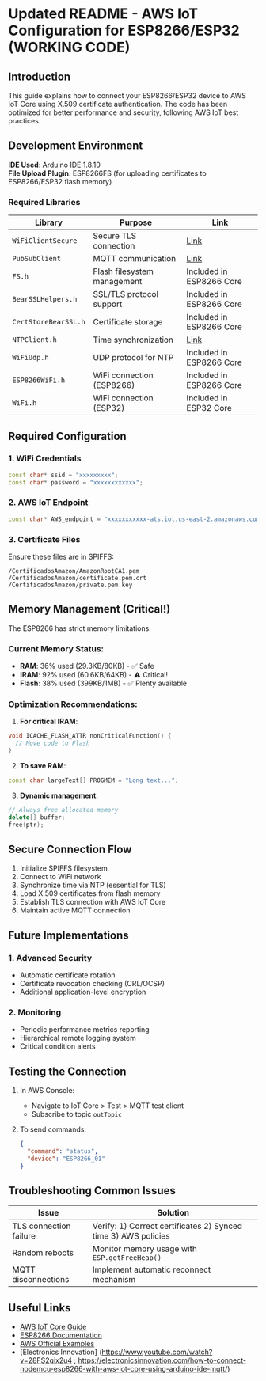 # Updated README - AWS IoT Configuration for ESP8266/ESP32 (WORKING CODE)

## Introduction
This guide explains how to connect your ESP8266/ESP32 device to AWS IoT Core using X.509 certificate authentication. The code has been optimized for better performance and security, following AWS IoT best practices.

## Development Environment
**IDE Used**: Arduino IDE 1.8.10  
**File Upload Plugin**: ESP8266FS (for uploading certificates to ESP8266/ESP32 flash memory)  

### Required Libraries
| Library | Purpose | Link |
|---------|---------|------|
| `WiFiClientSecure` | Secure TLS connection | [Link](https://github.com/esp8266/Arduino) |
| `PubSubClient` | MQTT communication | [Link](https://github.com/knolleary/pubsubclient) |
| `FS.h` | Flash filesystem management | Included in ESP8266 Core |
| `BearSSLHelpers.h` | SSL/TLS protocol support | Included in ESP8266 Core |
| `CertStoreBearSSL.h` | Certificate storage | Included in ESP8266 Core |
| `NTPClient.h` | Time synchronization | [Link](https://github.com/arduino-libraries/NTPClient) |
| `WiFiUdp.h` | UDP protocol for NTP | Included in ESP8266 Core |
| `ESP8266WiFi.h` | WiFi connection (ESP8266) | Included in ESP8266 Core |
| `WiFi.h` | WiFi connection (ESP32) | Included in ESP32 Core |

## Required Configuration

### 1. WiFi Credentials
```cpp
const char* ssid = "xxxxxxxxx";
const char* password = "xxxxxxxxxxxx";
```

### 2. AWS IoT Endpoint
```cpp
const char* AWS_endpoint = "xxxxxxxxxxx-ats.iot.us-east-2.amazonaws.com";
```

### 3. Certificate Files
Ensure these files are in SPIFFS:
```
/CertificadosAmazon/AmazonRootCA1.pem
/CertificadosAmazon/certificate.pem.crt 
/CertificadosAmazon/private.pem.key
```

## Memory Management (Critical!)
The ESP8266 has strict memory limitations:

### Current Memory Status:
- **RAM**: 36% used (29.3KB/80KB) - ✅ Safe
- **IRAM**: 92% used (60.6KB/64KB) - ⚠️ Critical!
- **Flash**: 38% used (399KB/1MB) - ✅ Plenty available

### Optimization Recommendations:
1. **For critical IRAM**:
```cpp
void ICACHE_FLASH_ATTR nonCriticalFunction() {
  // Move code to Flash
}
```

2. **To save RAM**:
```cpp
const char largeText[] PROGMEM = "Long text...";
```

3. **Dynamic management**:
```cpp
// Always free allocated memory
delete[] buffer; 
free(ptr);
```

## Secure Connection Flow
1. Initialize SPIFFS filesystem
2. Connect to WiFi network
3. Synchronize time via NTP (essential for TLS)
4. Load X.509 certificates from flash memory
5. Establish TLS connection with AWS IoT Core
6. Maintain active MQTT connection

## Future Implementations
### 1. Advanced Security
- Automatic certificate rotation
- Certificate revocation checking (CRL/OCSP)
- Additional application-level encryption

### 2. Monitoring
- Periodic performance metrics reporting
- Hierarchical remote logging system
- Critical condition alerts

## Testing the Connection
1. In AWS Console:
   - Navigate to IoT Core > Test > MQTT test client
   - Subscribe to topic `outTopic`

2. To send commands:
   ```json
   {
     "command": "status",
     "device": "ESP8266_01"
   }
   ```

## Troubleshooting Common Issues
| Issue | Solution |
|-------|----------|
| TLS connection failure | Verify: 1) Correct certificates 2) Synced time 3) AWS policies |
| Random reboots | Monitor memory usage with `ESP.getFreeHeap()` |
| MQTT disconnections | Implement automatic reconnect mechanism |

## Useful Links
- [AWS IoT Core Guide](https://docs.aws.amazon.com/iot/latest/developerguide/what-is-aws-iot.html)
- [ESP8266 Documentation](https://arduino-esp8266.readthedocs.io/en/latest/)
- [AWS Official Examples](https://github.com/aws-samples/aws-iot-esp8266-examples)
- [Electronics Innovation] (https://www.youtube.com/watch?v=28FS2qix2u4 ; https://electronicsinnovation.com/how-to-connect-nodemcu-esp8266-with-aws-iot-core-using-arduino-ide-mqtt/) 
